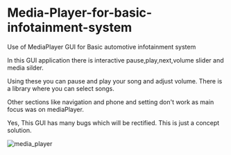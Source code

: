 # Media-Player-for-basic-infotainment-system
Use of MediaPlayer GUI for Basic automotive infotainment system


In this GUI application there is interactive pause,play,next,volume slider and media silder.

Using these you can pause and play your song and adjust volume. There is a library where you can select songs.

Other sections like navigation and phone and setting don't work as main focus was on mediaPlayer.

Yes, This GUI has many bugs which will be rectified. This is just a concept solution.


![media_player](https://github.com/Naveen-QTProjects/Media-Player-for-basic-infotainment-system/assets/122442455/97853b91-aaa7-4a1f-b870-affa58d99035)
